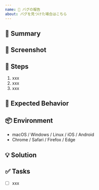 ```yaml
---
name: 🐛 バグの報告
about: バグを見つけた場合はこちら
---
```


## 🐛 Summary
<!-- バグの概要を記載する -->

## 📸 Screenshot
<!-- 必要であればスクリーンショット -->

## 👀 Steps
<!-- バグの再現手順を記載する -->
1. xxx
2. xxx
3. xxx

## 🎨 Expected Behavior
<!-- 期待する見せ方や挙動について記載する -->

## 📦️ Environment
<!-- バグを確認した環境を記載する -->
- macOS / Windows / Linux / iOS / Android
- Chrome / Safari / Firefox / Edge

## 💡 Solution
<!-- バグの解決策が思いついている場合はその解決策を記載する -->

## ✅ Tasks
<!-- バグの解決に必要なタスクを記載する -->
- [ ] xxx
